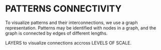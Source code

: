 # PATTERNS CONNECTIVITY

To visualize patterns and their interconnections, we use a graph representation. Patterns may be identified with nodes in a graph, and the graph is connected by edges of different lengths. 

LAYERS to visualize connections accross LEVELS OF SCALE.
